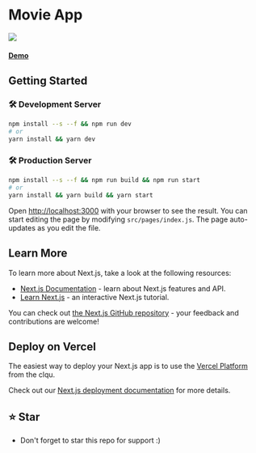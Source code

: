 # Movie App<br/>

<img src="https://i.imgur.com/mEtCHLA.png" />

#### [Demo](https://clqu.live)



## Getting Started

### 🛠 Development Server

```bash
npm install --s --f && npm run dev
# or
yarn install && yarn dev
```
### 🛠 Production Server
```bash
npm install --s --f && npm run build && npm run start
# or
yarn install && yarn build && yarn start
```
Open [http://localhost:3000](http://localhost:3000) with your browser to see the result.
You can start editing the page by modifying `src/pages/index.js`. The page auto-updates as you edit the file.


## Learn More

To learn more about Next.js, take a look at the following resources:

- [Next.js Documentation](https://nextjs.org/docs) - learn about Next.js features and API.
- [Learn Next.js](https://nextjs.org/learn) - an interactive Next.js tutorial.

You can check out [the Next.js GitHub repository](https://github.com/vercel/next.js/) - your feedback and contributions are welcome!

## Deploy on Vercel

The easiest way to deploy your Next.js app is to use the [Vercel Platform](https://vercel.com/new/import?s=https://github.com/clqu/clqu.live&utm_source=clqu.live) from the clqu.

Check out our [Next.js deployment documentation](https://nextjs.org/docs/deployment) for more details.

## ⭐ Star
 - Don't forget to star this repo for support :)
